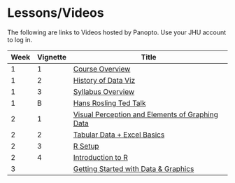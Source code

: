 # Lessons/Videos
The following are links to Videos hosted by Panopto. Use your JHU account to log in.

|Week|Vignette|Title|
|----|-------|----|
|1|1|[Course Overview](https://jh.hosted.panopto.com/Panopto/Pages/Viewer.aspx?id=a87db7c5-e1ad-45ff-be55-c7a62699f57e)|
|1|2|[History of Data Viz](https://jh.hosted.panopto.com/Panopto/Pages/Viewer.aspx?id=80d954c0-2039-42b8-a079-aa296411c89f)|
|1|3|[Syllabus Overview](https://jh.hosted.panopto.com/Panopto/Pages/Viewer.aspx?id=97910363-4d47-4bec-8860-35e3efc545e5)|
|1|B|[Hans Rosling Ted Talk](http://www.ted.com/talks/hans_rosling_shows_the_best_stats_you_ve_ever_seen)
|2|1|[Visual Perception and Elements of Graphing Data](https://jh.hosted.panopto.com/Panopto/Pages/Viewer.aspx?id=81448d31-cc5d-49be-91fb-da90414a7faa)|
|2|2|[Tabular Data + Excel Basics](https://jh.hosted.panopto.com/Panopto/Pages/Viewer.aspx?id=efbc4567-bfa7-4aec-8c54-ff41e35f1fa8)|
|2|3|[R Setup](https://jh.hosted.panopto.com/Panopto/Pages/Viewer.aspx?id=a42c9385-7f8e-4982-9432-0449513879ee)|
|2|4|[Introduction to R](https://jh.hosted.panopto.com/Panopto/Pages/Viewer.aspx?id=ec11f1f3-c7fd-45dd-aeee-d4b4e545be68)|
|3||[Getting Started with Data & Graphics](lessons/3/lesson.md)|
